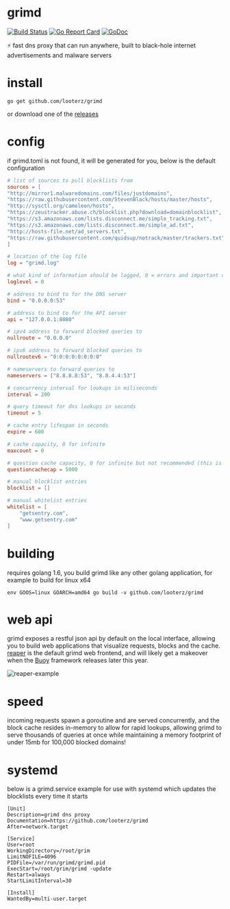 # grimd
[![Build Status](https://travis-ci.org/looterz/grimd.svg)](https://travis-ci.org/looterz/grimd)
[![Go Report Card](https://goreportcard.com/badge/github.com/looterz/grimd)](https://goreportcard.com/report/github.com/looterz/grimd)
[![GoDoc](https://godoc.org/github.com/looterz/grimd?status.svg)](http://godoc.org/github.com/looterz/grimd)

:zap: fast dns proxy that can run anywhere, built to black-hole internet advertisements and malware servers

# install
```
go get github.com/looterz/grimd
```

or download one of the [releases](https://github.com/looterz/grimd/releases)

# config
if grimd.toml is not found, it will be generated for you, below is the default configuration
```toml
# list of sources to pull blocklists from
sources = [
"http://mirror1.malwaredomains.com/files/justdomains",
"https://raw.githubusercontent.com/StevenBlack/hosts/master/hosts",
"http://sysctl.org/cameleon/hosts",
"https://zeustracker.abuse.ch/blocklist.php?download=domainblocklist",
"https://s3.amazonaws.com/lists.disconnect.me/simple_tracking.txt",
"https://s3.amazonaws.com/lists.disconnect.me/simple_ad.txt",
"http://hosts-file.net/ad_servers.txt",
"https://raw.githubusercontent.com/quidsup/notrack/master/trackers.txt"
]

# location of the log file
log = "grimd.log"

# what kind of information should be logged, 0 = errors and important operations, 1 = dns queries, 2 = debug
loglevel = 0

# address to bind to for the DNS server
bind = "0.0.0.0:53"

# address to bind to for the API server
api = "127.0.0.1:8080"

# ipv4 address to forward blocked queries to
nullroute = "0.0.0.0"

# ipv6 address to forward blocked queries to
nullroutev6 = "0:0:0:0:0:0:0:0"

# nameservers to forward queries to
nameservers = ["8.8.8.8:53", "8.8.4.4:53"]

# concurrency interval for lookups in miliseconds
interval = 200

# query timeout for dns lookups in seconds
timeout = 5

# cache entry lifespan in seconds
expire = 600

# cache capacity, 0 for infinite
maxcount = 0

# question cache capacity, 0 for infinite but not recommended (this is used for storing logs)
questioncachecap = 5000

# manual blocklist entries
blocklist = []

# manual whitelist entries
whitelist = [
	"getsentry.com",
	"www.getsentry.com"
]
```

# building
requires golang 1.6, you build grimd like any other golang application, for example to build for linux x64
```shell
env GOOS=linux GOARCH=amd64 go build -v github.com/looterz/grimd
```

# web api
grimd exposes a restful json api by default on the local interface, allowing you to build web applications that visualize requests, blocks and the cache. [reaper](https://github.com/looterz/reaper) is the default grimd web frontend, and will likely get a makeover when the [Buoy](http://jessecha.se/work/buoy.html) framework releases later this year.

![reaper-example](http://i.imgur.com/UW1uvOC.png)

# speed
incoming requests spawn a goroutine and are served concurrently, and the block cache resides in-memory to allow for rapid lookups, allowing grimd to serve thousands of queries at once while maintaining a memory footprint of under 15mb for 100,000 blocked domains!

# systemd
below is a grimd.service example for use with systemd which updates the blocklists every time it starts
```service
[Unit]
Description=grimd dns proxy
Documentation=https://github.com/looterz/grimd
After=network.target

[Service]
User=root
WorkingDirectory=/root/grim
LimitNOFILE=4096
PIDFile=/var/run/grimd/grimd.pid
ExecStart=/root/grim/grimd -update
Restart=always
StartLimitInterval=30

[Install]
WantedBy=multi-user.target
```
